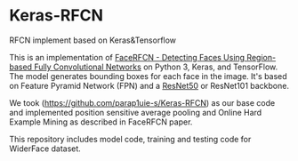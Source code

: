 # Keras-RFCN
RFCN implement based on Keras&amp;Tensorflow

This is an implementation of [FaceRFCN - Detecting Faces Using Region-based Fully Convolutional Networks](https://arxiv.org/abs/1709.05256) on Python 3, Keras, and TensorFlow. The model generates bounding boxes for each face in the image. It's based on Feature Pyramid Network (FPN) and a [ResNet50](https://arxiv.org/abs/1512.03385) or ResNet101 backbone.

We took (https://github.com/parap1uie-s/Keras-RFCN) as our base code and implemented position sensitive average pooling and Online Hard Example Mining as described in FaceRFCN paper.

This repository includes model code, training and testing code for WiderFace dataset.
